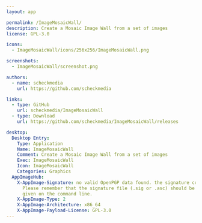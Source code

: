 ```yaml
---
layout: app

permalink: /ImageMosaicWall/
description: Create a Mosaic Image Wall from a set of images
license: GPL-3.0

icons:
  - ImageMosaicWall/icons/256x256/ImageMosaicWall.png

screenshots:
  - ImageMosaicWall/screenshot.png

authors:
  - name: scheckmedia
    url: https://github.com/scheckmedia

links:
  - type: GitHub
    url: scheckmedia/ImageMosaicWall
  - type: Download
    url: https://github.com/scheckmedia/ImageMosaicWall/releases

desktop:
  Desktop Entry:
    Type: Application
    Name: ImageMosaicWall
    Comment: Create a Mosaic Image Wall from a set of images
    Exec: ImageMosaicWall
    Icon: ImageMosaicWall
    Categories: Graphics
  AppImageHub:
    X-AppImage-Signature: no valid OpenPGP data found. the signature could not be verified.
      Please remember that the signature file (.sig or .asc) should be the first file
      given on the command line.
    X-AppImage-Type: 2
    X-AppImage-Architecture: x86_64
    X-AppImage-Payload-License: GPL-3.0
---
```

